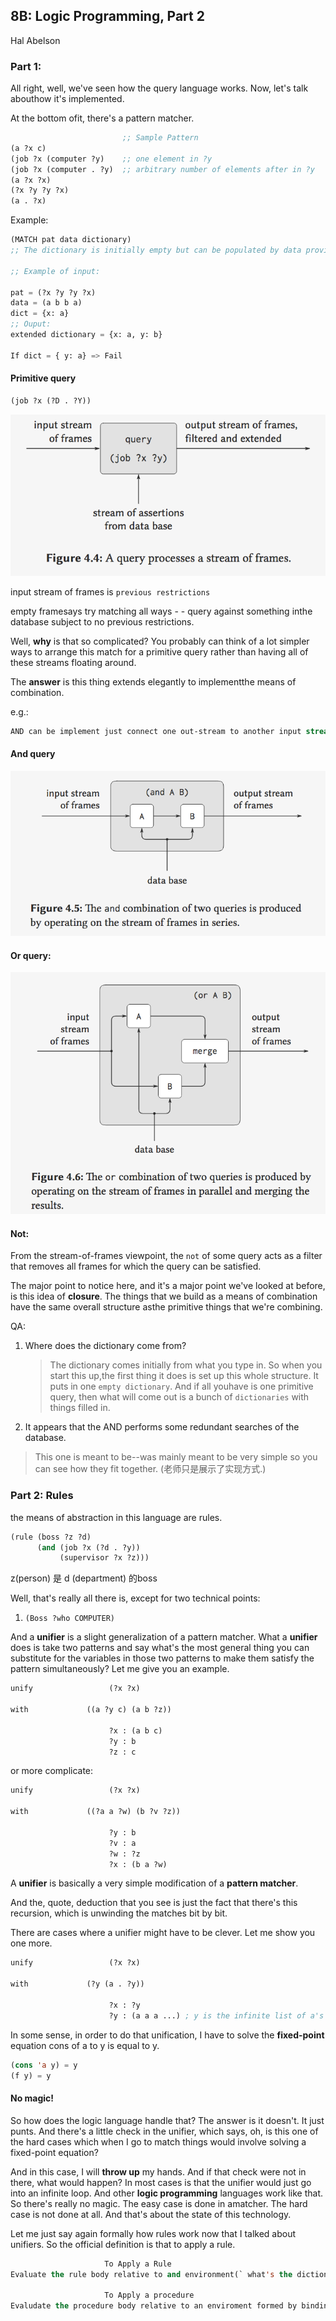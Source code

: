 ## 8B: Logic Programming, Part 2

Hal Abelson

### Part 1:

All right, well, we've seen how the query language works. Now, let's talk abouthow it's implemented.

At the bottom ofit, there's a pattern matcher.

```lisp
                         ;; Sample Pattern
(a ?x c)
(job ?x (computer ?y)    ;; one element in ?y
(job ?x (computer . ?y)  ;; arbitrary number of elements after in ?y
(a ?x ?x)
(?x ?y ?y ?x)
(a . ?x)
```

Example:

```lisp
(MATCH pat data dictionary)
;; The dictionary is initially empty but can be populated by data provided by the user.

;; Example of input:

pat = (?x ?y ?y ?x)
data = (a b b a)
dict = {x: a}
;; Ouput:
extended dictionary = {x: a, y: b}

If dict = { y: a} => Fail
```



#### Primitive query

```lisp
(job ?x (?D . ?Y))

```

![8B_1_query](./png/8B_1_query.png)

input stream of frames is `previous restrictions`

empty framesays try matching all ways - - query against something inthe database subject to no previous restrictions.

Well, **why** is that so complicated? You probably can think of a lot simpler ways to arrange this match for a primitive query rather than having all of these streams floating around.

The **answer** is this thing extends elegantly to implementthe means of combination.

e.g.:

```lisp
AND can be implement just connect one out-stream to another input stream.
```

#### And query

![8B_1_And](./png/8B_1_And.png)

#### Or query:

![8B_1_Or](./png/8B_1_Or.png)

#### Not:

From the stream-of-frames viewpoint, the `not` of some query acts as a filter that removes all frames for which the query can be satisfied. 

The major point to notice here, and it's a major point we've looked at before, is this idea of **closure**. The things that we build as a means of combination have the same overall structure asthe primitive things that we're combining.

QA:

1. Where does the dictionary come from?

   > The dictionary comes initially from what you type in. So when you start this up,the first thing it does is set up this whole structure. It puts in one `empty dictionary`. And if all youhave is one primitive query, then what will come out is a bunch of `dictionaries` with things filled in.

2. It appears that the AND performs some redundant searches of the database.

> This one is meant to be--was mainly meant to be very simple so you can see how they fit together.  (老师只是展示了实现方式.)

### Part 2: Rules

 the means of abstraction in this language are rules. 

```lisp
(rule (boss ?z ?d)
      (and (job ?x (?d . ?y))
           (supervisor ?x ?z)))
```

z(person) 是 d (department) 的boss



Well, that's really all there is, except for two technical points: 

1. `(Boss ?who COMPUTER)`

And a **unifier** is a slight generalization of a pattern matcher. What a **unifier** does is take two patterns and say what's the most general thing you can substitute for the variables in those two patterns to make them satisfy the pattern simultaneously? Let me give you an example.

```lisp
unify                 (?x ?x)

with             ((a ?y c) (a b ?z))

                      ?x : (a b c)
                      ?y : b
                      ?z : c
```

or more complicate:

```lisp
unify                 (?x ?x)

with             ((?a a ?w) (b ?v ?z))

                      ?y : b
                      ?v : a
                      ?w : ?z
                      ?x : (b a ?w)
```

A **unifier** is basically a very simple modification of a **pattern matcher**.

And the, quote, deduction that you see is just the fact that there's this recursion, which is unwinding the matches bit by bit.

There are cases where a unifier might have to be clever. Let me show you one more. 

```lisp
unify                 (?x ?x)

with             (?y (a . ?y))

                      ?x : ?y
                      ?y : (a a a ...) ; y is the infinite list of a's
```

 In some sense, in order to do that unification, I have to solve the **fixed-point** equation cons of a to y is equal to y.

```lisp
(cons 'a y) = y
(f y) = y
```

#### No magic!

So how does the logic language handle that? The answer is it doesn't. It just punts. And there's a little check in the unifier, which says, oh, is this one of the hard cases which when I go to match things would involve solving a fixed-point equation?

And in this case, I will **throw up** my hands. And if that check were not in there, what would happen? In most cases is that the unifier would just go into an infinite loop. And other **logic programming** languages work like that. So there's really no magic. The easy case is done in amatcher. The hard case is not done at all. And that's about the state of this technology.



Let me just say again formally how rules work now that I talked about unifiers. So the official definition is that to apply a rule.

```lisp
                     To Apply a Rule
Evaluate the rule body relative to and environment(` what's the dictionary after all? It's a bunch of meanings for symbols. That's what we've been calling frames or environments.`) formed by unifying the rule conclusion wih the given query.

                     To Apply a procedure
Evaludate the procedure body relative to an enviroment formed by binding the procedure parameters to the arguments.
```

